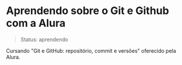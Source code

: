 # Aprendendo sobre o Git e Github com a Alura

> Status: aprendendo

Cursando "Git e GitHub: repositório, commit e versões" oferecido pela Alura.

